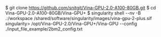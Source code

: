 $ git clone https://github.com/snitgit/Vina-GPU-2.0-A100-80GB.git
$ cd Vina-GPU-2.0-A100-80GB/Vina-GPU+
$ singularity shell --nv -B .:/workspace /shared/software/singularity/images/vina-gpu-2-plus.sif
singularity> /opt/Vina-GPU-2.0/Vina-GPU+/Vina-GPU  --config ./input_file_example/2bm2_config.txt
